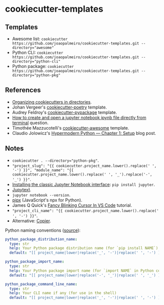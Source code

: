 # cookiecutter-templates

## Templates

- Awesome list: `cookiecutter https://github.com/joaopalmeiro/cookiecutter-templates.git --directory="awesome"`
- Python CLI: `cookiecutter https://github.com/joaopalmeiro/cookiecutter-templates.git --directory="python-cli"`
- Python package: `cookiecutter https://github.com/joaopalmeiro/cookiecutter-templates.git --directory="python-pkg"`

## References

- [Organizing cookiecutters in directories](https://cookiecutter.readthedocs.io/en/latest/advanced/directories.html).
- Johan Vergeer's [cookiecutter-poetry](https://github.com/johanvergeer/cookiecutter-poetry) template.
- Audrey Feldroy's [cookiecutter-pypackage](https://github.com/audreyfeldroy/cookiecutter-pypackage) template.
- [How to create and open a jupyter notebook ipynb file directly from terminal](https://stackoverflow.com/questions/48946639/how-to-create-and-open-a-jupyter-notebook-ipynb-file-directly-from-terminal) question.
- Timothée Mazzucotelli's [cookiecutter-awesome](https://github.com/pawamoy/cookiecutter-awesome) template.
- Claudio Jolowicz's [Hypermodern Python — Chapter 1: Setup](https://cjolowicz.github.io/posts/hypermodern-python-01-setup/) blog post.

## Notes

- `cookiecutter . --directory="python-pkg"`.
- `"project_slug": "{{ cookiecutter.project_name.lower().replace(' ', '-') }}", "module_name": "{{ cookiecutter.project_name.lower().replace(' ', '_').replace('-', '_') }}"`.
- [Installing the classic Jupyter Notebook interface](https://jupyter.readthedocs.io/en/latest/install/notebook-classic.html): `pip install jupyter`.
- [Jupytext](https://github.com/mwouts/jupytext).
- `jupyter notebook --version`.
- [pipx](https://github.com/pipxproject/pipx) (JavaScript's npx for Python).
- James Q Quick's [Fancy Blinking Cursor In VS Code](https://youtu.be/fTo9E0VCNrg) tutorial.
- `"project_cli_name": "{{ cookiecutter.project_name.lower().replace(' ', '-') }}"`.
- Alternative: [Copier](https://github.com/copier-org/copier).

Python naming conventions ([source](https://github.com/pawamoy/copier-poetry)):

```yaml
python_package_distribution_name:
  type: str
  help: Your Python package distribution name (for `pip install NAME`)
  default: "[[ project_name|lower|replace('_', '-')|replace(' ', '-') ]]"

python_package_import_name:
  type: str
  help: Your Python package import name (for `import NAME` in Python code)
  default: "[[ project_name|lower|replace('-', '_')|replace(' ', '_') ]]"

python_package_command_line_name:
  type: str
  help: Your CLI name if any (for use in the shell)
  default: "[[ project_name|lower|replace('_', '-')|replace(' ', '-') ]]"
```
